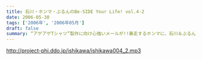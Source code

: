 ```yaml
---
title: 石川・ホンマ・ぶるんのBe-SIDE Your Life! vol.4-2
date: 2006-05-30
tags: ['2006年', '2006年05月']
draft: false
summary: “アゲアゲTシャツ”製作に向け心強いメールが!!暴走するホンマに、石川＆ぶるんが「○○ばいいのに…」を連発！ついに３人が決裂か!?『アイドル』コーナーでは、今週もメールを大量紹介！『レビュー』のコーナーでは、石川が、またしてもリスナーに腹黒いゲリラ作戦を指示！
---
```


http://project-phi.ddo.jp/ishikawa/ishikawa004_2.mp3
